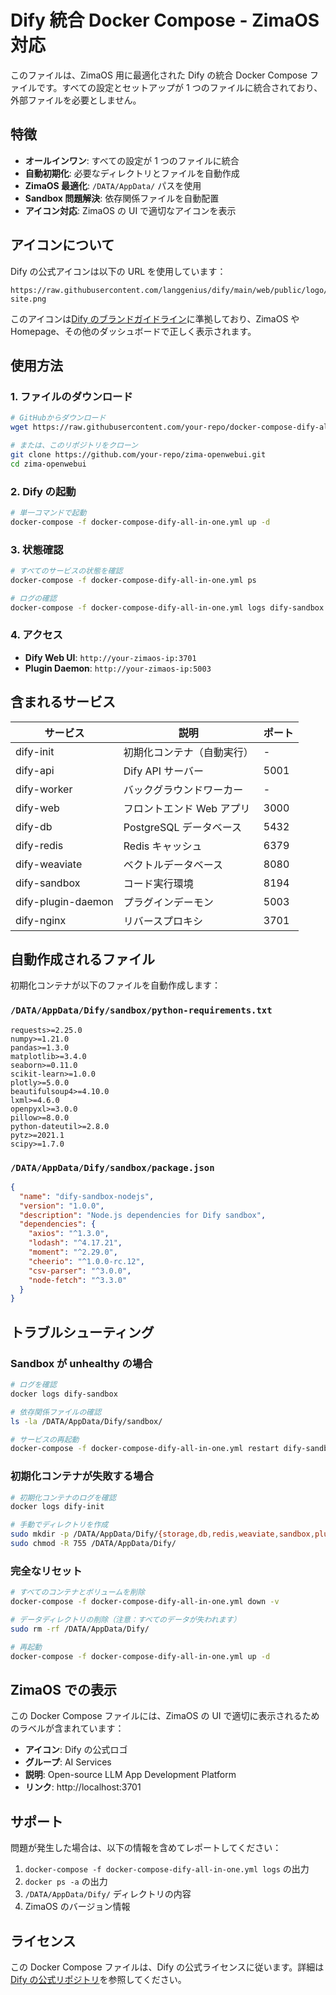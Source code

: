 # Dify 統合 Docker Compose - ZimaOS 対応

このファイルは、ZimaOS 用に最適化された Dify の統合 Docker Compose ファイルです。すべての設定とセットアップが 1 つのファイルに統合されており、外部ファイルを必要としません。

## 特徴

- **オールインワン**: すべての設定が 1 つのファイルに統合
- **自動初期化**: 必要なディレクトリとファイルを自動作成
- **ZimaOS 最適化**: `/DATA/AppData/` パスを使用
- **Sandbox 問題解決**: 依存関係ファイルを自動配置
- **アイコン対応**: ZimaOS の UI で適切なアイコンを表示

## アイコンについて

Dify の公式アイコンは以下の URL を使用しています：

```
https://raw.githubusercontent.com/langgenius/dify/main/web/public/logo/logo-site.png
```

このアイコンは[Dify のブランドガイドライン](https://docs.dify.ai/ja-jp/resources/about-dify/dify-brand-guidelines)に準拠しており、ZimaOS や Homepage、その他のダッシュボードで正しく表示されます。

## 使用方法

### 1. ファイルのダウンロード

```bash
# GitHubからダウンロード
wget https://raw.githubusercontent.com/your-repo/docker-compose-dify-all-in-one.yml

# または、このリポジトリをクローン
git clone https://github.com/your-repo/zima-openwebui.git
cd zima-openwebui
```

### 2. Dify の起動

```bash
# 単一コマンドで起動
docker-compose -f docker-compose-dify-all-in-one.yml up -d
```

### 3. 状態確認

```bash
# すべてのサービスの状態を確認
docker-compose -f docker-compose-dify-all-in-one.yml ps

# ログの確認
docker-compose -f docker-compose-dify-all-in-one.yml logs dify-sandbox
```

### 4. アクセス

- **Dify Web UI**: `http://your-zimaos-ip:3701`
- **Plugin Daemon**: `http://your-zimaos-ip:5003`

## 含まれるサービス

| サービス           | 説明                       | ポート |
| ------------------ | -------------------------- | ------ |
| dify-init          | 初期化コンテナ（自動実行） | -      |
| dify-api           | Dify API サーバー          | 5001   |
| dify-worker        | バックグラウンドワーカー   | -      |
| dify-web           | フロントエンド Web アプリ  | 3000   |
| dify-db            | PostgreSQL データベース    | 5432   |
| dify-redis         | Redis キャッシュ           | 6379   |
| dify-weaviate      | ベクトルデータベース       | 8080   |
| dify-sandbox       | コード実行環境             | 8194   |
| dify-plugin-daemon | プラグインデーモン         | 5003   |
| dify-nginx         | リバースプロキシ           | 3701   |

## 自動作成されるファイル

初期化コンテナが以下のファイルを自動作成します：

### `/DATA/AppData/Dify/sandbox/python-requirements.txt`

```
requests>=2.25.0
numpy>=1.21.0
pandas>=1.3.0
matplotlib>=3.4.0
seaborn>=0.11.0
scikit-learn>=1.0.0
plotly>=5.0.0
beautifulsoup4>=4.10.0
lxml>=4.6.0
openpyxl>=3.0.0
pillow>=8.0.0
python-dateutil>=2.8.0
pytz>=2021.1
scipy>=1.7.0
```

### `/DATA/AppData/Dify/sandbox/package.json`

```json
{
  "name": "dify-sandbox-nodejs",
  "version": "1.0.0",
  "description": "Node.js dependencies for Dify sandbox",
  "dependencies": {
    "axios": "^1.3.0",
    "lodash": "^4.17.21",
    "moment": "^2.29.0",
    "cheerio": "^1.0.0-rc.12",
    "csv-parser": "^3.0.0",
    "node-fetch": "^3.3.0"
  }
}
```

## トラブルシューティング

### Sandbox が unhealthy の場合

```bash
# ログを確認
docker logs dify-sandbox

# 依存関係ファイルの確認
ls -la /DATA/AppData/Dify/sandbox/

# サービスの再起動
docker-compose -f docker-compose-dify-all-in-one.yml restart dify-sandbox
```

### 初期化コンテナが失敗する場合

```bash
# 初期化コンテナのログを確認
docker logs dify-init

# 手動でディレクトリを作成
sudo mkdir -p /DATA/AppData/Dify/{storage,db,redis,weaviate,sandbox,plugin-daemon}
sudo chmod -R 755 /DATA/AppData/Dify/
```

### 完全なリセット

```bash
# すべてのコンテナとボリュームを削除
docker-compose -f docker-compose-dify-all-in-one.yml down -v

# データディレクトリの削除（注意：すべてのデータが失われます）
sudo rm -rf /DATA/AppData/Dify/

# 再起動
docker-compose -f docker-compose-dify-all-in-one.yml up -d
```

## ZimaOS での表示

この Docker Compose ファイルには、ZimaOS の UI で適切に表示されるためのラベルが含まれています：

- **アイコン**: Dify の公式ロゴ
- **グループ**: AI Services
- **説明**: Open-source LLM App Development Platform
- **リンク**: http://localhost:3701

## サポート

問題が発生した場合は、以下の情報を含めてレポートしてください：

1. `docker-compose -f docker-compose-dify-all-in-one.yml logs` の出力
2. `docker ps -a` の出力
3. `/DATA/AppData/Dify/` ディレクトリの内容
4. ZimaOS のバージョン情報

## ライセンス

この Docker Compose ファイルは、Dify の公式ライセンスに従います。詳細は[Dify の公式リポジトリ](https://github.com/langgenius/dify)を参照してください。
